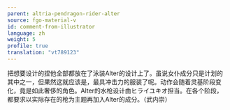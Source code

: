 ```yaml
---
parent: altria-pendragon-rider-alter
source: fgo-material-v
id: comment-from-illustrator
language: zh
weight: 5
profile: true
translation: "vt789123"
---
```


把想要设计的捏他全部都放在了泳装Alter的设计上了。虽说女仆成分只是计划的其中之一，但果然这就应该是，最具冲击力的服装了呢。动作会随着灵基阶段变化，竟是如此奢侈的角色。Alter的水枪设计由ヒライユキオ担当。在各个阶段，都要求以实际存在的枪为主题再加入Alter的成分。（武内崇）
